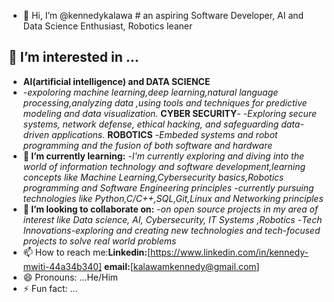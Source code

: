 - 👋 Hi, I’m @kennedykalawa
      # an aspiring Software Developer, AI and Data Science Enthusiast, Robotics leaner
## 👀 I’m interested in ...
- **AI(artificial intelligence) and DATA SCIENCE**
- -*expoloring machine learning,deep learning,natural language processing,analyzing data ,using tools and techniques for predictive modeling and data visualization.*
  **CYBER SECURITY**-
  -*Exploring secure systems, network defense, ethical hacking, and safeguarding data-driven applications.*
  **ROBOTICS**
  -*Embeded systems and robot programming and the fusion of both software and hardware*
- **🌱 I’m currently learning:**
  -*I'm currently exploring and diving into the world of information technology and software development,learning concepts like Machine Learning,Cybersecurity basics,Robotics          programming and Software Engineering principles*
  -*currently pursuing technologies like Python,C/C++,SQL,Git,Linux and Networking principles*
- **💞️ I’m looking to collaborate on:** 
  -*on open source projects in my area of interest like Data science, AI, Cybersecurity, IT Systems ,Robotics*
  -*Tech Innovations-exploring and creating new technologies and tech-focused projects to solve real world problems*
- 📫 How to reach me:**Linkedin:**[https://www.linkedin.com/in/kennedy-mwiti-44a34b340]
  **email:**[kalawamkennedy@gmail.com]
- 😄 Pronouns: ...He/Him
- ⚡ Fun fact: ...

<!---
kennedykalawa/kennedykalawa is a ✨ special ✨ repository because its `README.md` (this file) appears on your GitHub profile.
You can click the Preview link to take a look at your changes.
--->

